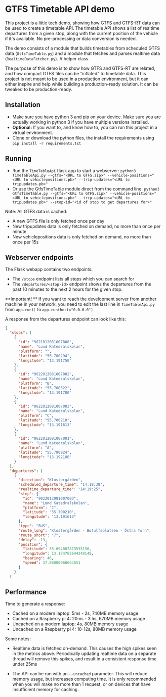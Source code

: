 # GTFS Timetable API demo

This project is a little tech demo, showing how GTFS and GTFS-RT data can be used to create a timetable API. The
timetable API shows a list of realtime departures from a given stop, along with the current position of the vehicle if
it's available. No pre-processing or data conversion is needed.

The demo consists of a module that builds timetables from scheduled GTFS data (`GtfsTimeTable.py`) and a module that
fetches and parses realtime data (`RealtimeDataFetcher.py`). A helper class

The purpose of this demo is to show how GTFS and GTFS-RT are related, and how compact GTFS files can be "inflated" to
timetable data. This project is not meant to be used in a production environment, but it can either inspire and help
while building a production-ready solution. It can be tweaked to be production-ready.

## Installation

- Make sure you have python 3 and pip on your device. Make sure you are actually working in python 3 if you have
  multiple versions installed.
- **Optional:** If you want to, and know how to, you can run this project in a virtual environment.
- Clone or download the python files, the install the requirements using `pip install -r requirements.txt`

## Running

- Run the `TimeTableApi` flask app to start a
  webserver: `python3 TimeTableApi.py --gtfs="<URL to GTFS.zip>" --vehicle-positions="<URL to vehiclepositions.pb>" --trip-updates="<URL to tripupdates.pb>"`
- Or use the GtfsTimeTable module direct from the command
  line: `python3 GtfsTimeTable.py --gtfs="<URL to GTFS.zip>" --vehicle-positions="<URL to vehiclepositions.pb>" --trip-updates="<URL to tripupdates.pb>" --stop-id="<id of stop to get departures for>"`

Note: All GTFS data is cached:

- A new GTFS file is only fetched once per day
- New tripupdates data is only fetched on demand, no more than once per minute
- New vehiclepositions data is only fetched on demand, no more than once per 15s

## Webserver endpoints

The Flask webapp contains two endpoints:

- The `/stops` endpoint lists all stops which you can search for
- The `/departures/<stop-id>` endpoint shows the departures from the past 10 minutes to the next 2 hours for the given
  stop.

**Important! ** If you want to reach the development server from another machine in your network, you need to edit the
last line in `TimeTableApi.py` from `app.run()` to `app.run(host="0.0.0.0")`

A response from the departures endpoint can look like this:

```json
{
  "stops": [
    {
      "id": "9021012081007000",
      "name": "Lund Katedralskolan",
      "platform": "",
      "latitude": "55.700294",
      "longitude": "13.191750"
    },
    {
      "id": "9022012081007002",
      "name": "Lund Katedralskolan",
      "platform": "B",
      "latitude": "55.700322",
      "longitude": "13.191780"
    },
    {
      "id": "9022012081007003",
      "name": "Lund Katedralskolan",
      "platform": "C",
      "latitude": "55.700210",
      "longitude": "13.191613"
    },
    {
      "id": "9022012081007001",
      "name": "Lund Katedralskolan",
      "platform": "A",
      "latitude": "55.700924",
      "longitude": "13.192186"
    }
  ],
  "departures": [
    {
      "direction": "Klostergården",
      "scheduled_departure_time": "14:19:38",
      "realtime_departure_time": "14:19:25",
      "stop": {
        "id": "9022012081007003",
        "name": "Lund Katedralskolan",
        "platform": "C",
        "latitude": "55.700210",
        "longitude": "13.191613"
      },
      "type": "BUS",
      "route_long": "Klostergården - Botulfsplatsen - Östra Torn",
      "route_short": "7",
      "delay": -13,
      "position": {
        "latitude": 55.694007873535156,
        "longitude": 13.174702644348145,
        "bearing": 46,
        "speed": 37.08000068664551
      }
    }
  ]
```

## Performance

Time to generate a response:

- Cached on a modern laptop: 5ms - 2s, 740MB memory usage
- Cached on a Raspberry pi 4: 20ms - 3.5s, 670MB memory usage
- Uncached on a modern laptop: 4s, 80MB memory usage
- Uncached on a Raspberry pi 4: 10-12s, 80MB memory usage

Some notes:

- Realtime data is fetched on-demand. This causes the high spikes seen in the metrics above. Periodically updating
  realtime data on a separate thread will remove this spikes, and result in a consistent response time under 25ms

- The API can be run with an `--uncached` parameter. This will reduce memory usage, but increases computing time. It is
  only recommended when you will make no more than 1 request, or on devices that have insufficient memory for caching.
  
